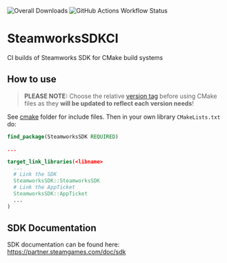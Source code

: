 ![Overall Downloads](https://img.shields.io/github/downloads/julianxhokaxhiu/SteamworksSDKCI/total?label=Overall%20Downloads) ![GitHub Actions Workflow Status](https://github.com/julianxhokaxhiu/SteamworksSDKCI/actions/workflows/main-1.59.yml/badge.svg?branch=master)

# SteamworksSDKCI
CI builds of Steamworks SDK for CMake build systems

## How to use

> **PLEASE NOTE:** Choose the relative [version tag](https://github.com/julianxhokaxhiu/SteamworksSDKCI/tags) before using CMake files as they **will be updated to reflect each version needs**!

See [cmake](cmake) folder for include files. Then in your own library `CMakeLists.txt` do:

```cmake
find_package(SteamworksSDK REQUIRED)

...

target_link_libraries(<libname>
  ...
  # Link the SDK
  SteamworksSDK::SteamworksSDK
  # Link the AppTicket
  SteamworksSDK::AppTicket
  ...
)
```

## SDK Documentation

SDK documentation can be found here: https://partner.steamgames.com/doc/sdk

